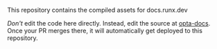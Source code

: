 This repository contains the compiled assets for docs.runx.dev

*Don't* edit the code here directly. Instead, edit the source at [opta-docs](https://github.com/run-x/opta-docs). Once your PR merges there, it will automatically get deployed to this repository.
